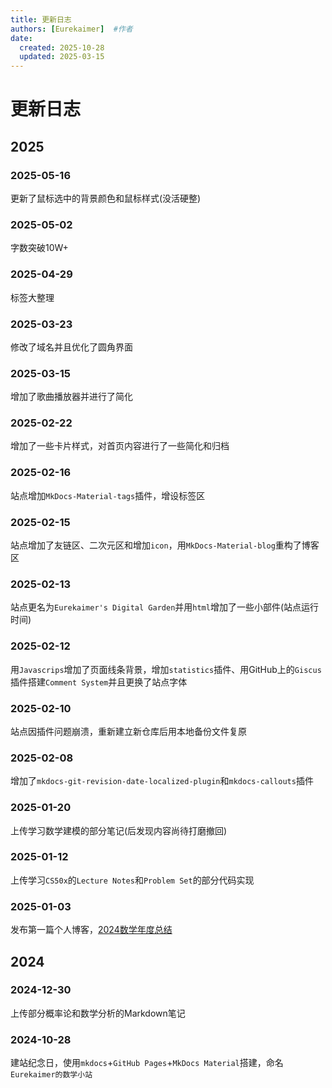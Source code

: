 ```yaml
---
title: 更新日志
authors: [Eurekaimer]  #作者
date: 
  created: 2025-10-28
  updated: 2025-03-15
---
```


# 更新日志


## 2025

### 2025-05-16

更新了鼠标选中的背景颜色和鼠标样式(没活硬整)

### 2025-05-02

字数突破10W+

### 2025-04-29

标签大整理

### 2025-03-23

修改了域名并且优化了圆角界面

### 2025-03-15

增加了歌曲播放器并进行了简化

### 2025-02-22

增加了一些卡片样式，对首页内容进行了一些简化和归档

### 2025-02-16

站点增加`MkDocs-Material-tags`插件，增设标签区


### 2025-02-15 

站点增加了友链区、二次元区和增加`icon`，用`MkDocs-Material-blog`重构了博客区


### 2025-02-13 


站点更名为`Eurekaimer's Digital Garden`并用`html`增加了一些小部件(站点运行时间)


### 2025-02-12 

用`Javascrips`增加了页面线条背景，增加`statistics`插件、用GitHub上的`Giscus`插件搭建`Comment System`并且更换了站点字体



### 2025-02-10 

站点因插件问题崩溃，重新建立新仓库后用本地备份文件复原

### 2025-02-08 

增加了`mkdocs-git-revision-date-localized-plugin`和`mkdocs-callouts`插件

### 2025-01-20 

上传学习数学建模的部分笔记(后发现内容尚待打磨撤回)

### 2025-01-12

上传学习`CS50x`的`Lecture Notes`和`Problem Set`的部分代码实现

### 2025-01-03 

发布第一篇个人博客，[2024数学年度总结](https://eurekaimer.github.io/blog/2025/01/04/2024%E6%95%B0%E5%AD%A6%E5%AD%A6%E4%B9%A0%E6%80%BB%E7%BB%93/)


## 2024

### 2024-12-30 

上传部分概率论和数学分析的Markdown笔记

### 2024-10-28 

建站纪念日，使用`mkdocs`+`GitHub Pages`+`MkDocs Material`搭建，命名`Eurekaimer的数学小站`